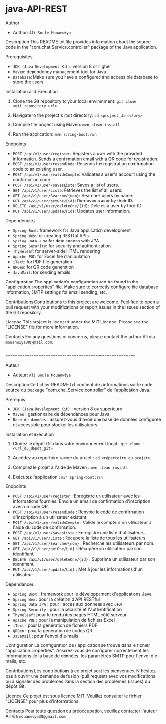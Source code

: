 # java-API-REST
Author
- Author: `Ali Soule Mouanwiya`

Description
This README.txt file provides information about the source code in the "com.chat.Service.controller" package of the Java application.

Prerequisites
- `JDK (Java Development Kit)`: version 8 or higher
- `Maven`: dependency management tool for Java
- `Database`: Make sure you have a configured and accessible database to store the users

Installation and Execution
1. Clone the Git repository to your local environment:
   `git clone <git_repository_url>`

2. Navigate to the project's root directory:
   `cd <project_directory>`

3. Compile the project using Maven:
   `mvn clean install`

4. Run the application:
   `mvn spring-boot:run`

Endpoints
- `POST /api/v1/user/register`: Registers a user with the provided information. Sends a confirmation email with a QR code for registration.
- `POST /api/v1/user/resendCode`: Resends the registration confirmation code to an existing user.
- `POST /api/v1/user/valideCompte`: Validates a user's account using the confirmation code.
- `POST /api/v1/user/savesListe`: Saves a list of users.
- `GET /api/v1/user/Liste`: Retrieves the list of all users.
- `GET /api/v1/user/Searche/{nom}`: Searches users by name.
- `GET /api/v1/user/getOne/{id}`: Retrieves a user by their ID.
- `DELETE /api/v1/user/deleteOne/{id}`: Deletes a user by their ID.
- `PUT /api/v1/user/update/{id}`: Updates user information.

Dependencies
- `Spring Boot`: framework for Java application development
- `Spring Web`: for creating RESTful APIs
- `Spring Data JPA`: for data access with JPA
- `Spring Security`: for security and authentication
- `Thymeleaf`: for server-side HTML rendering
- `Apache POI`: for Excel file manipulation
- `iText`: for PDF file generation
- `QRGen`: for QR code generation
- `JavaMail`: for sending emails

Configuration
The application's configuration can be found in the "application.properties" file. Make sure to correctly configure the database information, SMTP settings for email sending, etc.

Contributions
Contributions to this project are welcome. Feel free to open a pull request with your modifications or report issues in the Issues section of the Git repository.

License
This project is licensed under the MIT License. Please see the "LICENSE" file for more information.

Contacts
For any questions or concerns, please contact the author Ali via `mouanwiya30@gmail.com`.


### -------------------------------------------------------

Auteur
- Auteur: `Ali Soule Mouanwiya`

Description
Ce fichier README.txt contient des informations sur le code source du package "com.chat.Service.controller" de l'application Java.

Prérequis
- `JDK (Java Development Kit)` : version 8 ou supérieure
- `Maven` : gestionnaire de dépendances pour Java
- `Base de données` : assurez-vous d'avoir une base de données configurée et accessible pour stocker les utilisateurs

Installation et exécution
1. Clonez le dépôt Git dans votre environnement local :
   `git clone <url_du_dépôt_git>`

2. Accédez au répertoire racine du projet :
   `cd <répertoire_du_projet>`

3. Compilez le projet à l'aide de Maven :
   `mvn clean install`

4. Exécutez l'application :
   `mvn spring-boot:run`

Endpoints
- `POST /api/v1/user/register` : Enregistre un utilisateur avec les informations fournies. Envoie un email de confirmation d'inscription avec un code QR.
- `POST /api/v1/user/resendCode` : Renvoie le code de confirmation d'inscription à un utilisateur existant.
- `POST /api/v1/user/valideCompte` : Valide le compte d'un utilisateur à l'aide du code de confirmation.
- `POST /api/v1/user/savesListe` : Enregistre une liste d'utilisateurs.
- `GET /api/v1/user/Liste` : Récupère la liste de tous les utilisateurs.
- `GET /api/v1/user/Searche/{nom}` : Recherche les utilisateurs par nom.
- `GET /api/v1/user/getOne/{id}` : Récupère un utilisateur par son identifiant.
- `DELETE /api/v1/user/deleteOne/{id}` : Supprime un utilisateur par son identifiant.
- `PUT /api/v1/user/update/{id}` : Met à jour les informations d'un utilisateur.

Dépendances
- `Spring Boot` : framework pour le développement d'applications Java
- `Spring Web` : pour la création d'API RESTful
- `Spring Data JPA` : pour l'accès aux données avec JPA
- `Spring Security` : pour la sécurité et l'authentification
- `Thymeleaf` : pour le rendu des pages HTML côté serveur
- `Apache POI` : pour la manipulation de fichiers Excel
- `iText` : pour la génération de fichiers PDF
- `QRGen` : pour la génération de codes QR
- `JavaMail` : pour l'envoi d'e-mails

Configuration
La configuration de l'application se trouve dans le fichier "application.properties". Assurez-vous de configurer correctement les informations de la base de données, les paramètres SMTP pour l'envoi d'e-mails, etc.

Contributions
Les contributions à ce projet sont les bienvenues. N'hésitez pas à ouvrir une demande de fusion (pull request) avec vos modifications ou à signaler des problèmes dans la section des problèmes (issues) du dépôt Git.

Licence
Ce projet est sous licence MIT. Veuillez consulter le fichier "LICENSE" pour plus d'informations.

Contacts
Pour toute question ou préoccupation, veuillez contacter l'auteur Ali via `mouanwiya30@gmail.com`.
